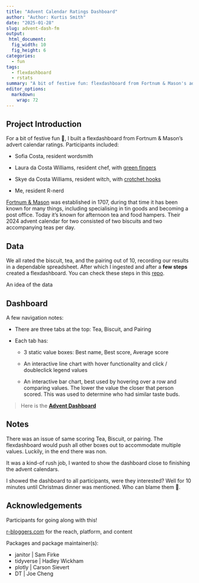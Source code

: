 ```yaml
---
title: "Advent Calendar Ratings Dashboard"
author: "Author: Kurtis Smith"
date: "2025-01-28"
slug: advent-dash-fm
output: 
 html_document:
  fig_width: 10
  fig_height: 6
categories:
  - fun
tags:
  - flexdashboard
  - rstats
summary: "A bit of festive fun: flexdashboard from Fortnum & Mason's advert calendar ratings"
editor_options: 
  markdown: 
    wrap: 72
---
```


<script src="{{< blogdown/postref >}}index_files/htmlwidgets/htmlwidgets.js"></script>
<link href="{{< blogdown/postref >}}index_files/datatables-css/datatables-crosstalk.css" rel="stylesheet" />
<script src="{{< blogdown/postref >}}index_files/datatables-binding/datatables.js"></script>
<script src="{{< blogdown/postref >}}index_files/jquery/jquery-3.6.0.min.js"></script>
<link href="{{< blogdown/postref >}}index_files/dt-core/css/jquery.dataTables.min.css" rel="stylesheet" />
<link href="{{< blogdown/postref >}}index_files/dt-core/css/jquery.dataTables.extra.css" rel="stylesheet" />
<script src="{{< blogdown/postref >}}index_files/dt-core/js/jquery.dataTables.min.js"></script>
<link href="{{< blogdown/postref >}}index_files/crosstalk/css/crosstalk.min.css" rel="stylesheet" />
<script src="{{< blogdown/postref >}}index_files/crosstalk/js/crosstalk.min.js"></script>

## Project Introduction

For a bit of festive fun 🎄, I built a flexdashboard from Fortnum & Mason’s
advert calendar ratings. Participants included:

- Sofia Costa, resident wordsmith

- Laura da Costa Williams, resident chef, with [green
  fingers](https://www.instagram.com/laura_surbangarden/)

- Skye da Costa Williams, resident witch, with [crotchet
  hooks](https://www.instagram.com/skyescrochet/)

- Me, resident R-nerd

[Fortnum & Mason](https://www.fortnumandmason.com/) was established in
1707, during that time it has been known for many things, including
specialising in tin goods and becoming a post office. Today it’s known
for afternoon tea and food hampers. Their 2024 advent calendar for two
consisted of two biscuits and two accompanying teas per day.

## Data

We all rated the biscuit, tea, and the pairing out of 10, recording our
results in a dependable spreadsheet. After which I ingested and after a
**few steps** created a flexdashboard. You can check these steps in this
[repo](https://github.com/KurtisAsha/annual-advent-appraisal).

An idea of the data

<div class="datatables html-widget html-fill-item" id="htmlwidget-1" style="width:100%;height:auto;"></div>
<script type="application/json" data-for="htmlwidget-1">{"x":{"filter":"none","vertical":false,"data":[[1,1,1,1],["Royal Blend","Royal Blend","Royal Blend","Royal Blend"],["Chocolossus","Chocolossus","Chocolossus","Chocolossus"],["Sofia","Kurtis","Skye","Laura"],[10,9,10,9],[4,8,6,9.5],[1,2,7,7]],"container":"<table class=\"compact hover row-border\">\n  <thead>\n    <tr>\n      <th>day<\/th>\n      <th>tea_name<\/th>\n      <th>biscuit_name<\/th>\n      <th>reviewer<\/th>\n      <th>tea_score_out_of_10<\/th>\n      <th>biscuit_score_out_of_10<\/th>\n      <th>combination_score_out_of_10<\/th>\n    <\/tr>\n  <\/thead>\n<\/table>","options":{"dom":"t","columnDefs":[{"className":"dt-right","targets":[0,4,5,6]},{"name":"day","targets":0},{"name":"tea_name","targets":1},{"name":"biscuit_name","targets":2},{"name":"reviewer","targets":3},{"name":"tea_score_out_of_10","targets":4},{"name":"biscuit_score_out_of_10","targets":5},{"name":"combination_score_out_of_10","targets":6}],"order":[],"autoWidth":false,"orderClasses":false}},"evals":[],"jsHooks":[]}</script>

## Dashboard

A few navigation notes:

- There are three tabs at the top: Tea, Biscuit, and Pairing

- Each tab has:

  - 3 static value boxes: Best name, Best score, Average score

  - An interactive line chart with hover functionality and click /
    doubleclick legend values

  - An interactive bar chart, best used by hovering over a row and
    comparing values. The lower the value the closer that person
    scored. This was used to determine who had similar taste buds.

> Here is the [**Advent
> Dashboard**](https://rawcdn.githack.com/KurtisAsha/annual-advent-appraisal/0bf4b0f4813e3eebc95b12006af518bcf92cbdb8/advent-appraisal-2024.html)

## Notes

There was an issue of same scoring Tea, Biscuit, or pairing. The
flexdashboard would push all other boxes out to accommodate multiple
values. Luckily, in the end there was non.

It was a kind-of rush job, I wanted to show the dashboard close to finishing the advent calendars.

I showed the dashboard to all participants, were they interested? Well
for 10 minutes until Christmas dinner was mentioned. Who can blame them
🤤.

## Acknowledgements

Participants for going along with this!

[r-bloggers.com](r-bloggers.com) for the reach, platform, and content

Packages and package maintainer(s):

- janitor \| Sam Firke
- tidyverse \| Hadley Wickham
- plotly \| Carson Sievert
- DT \| Joe Cheng
